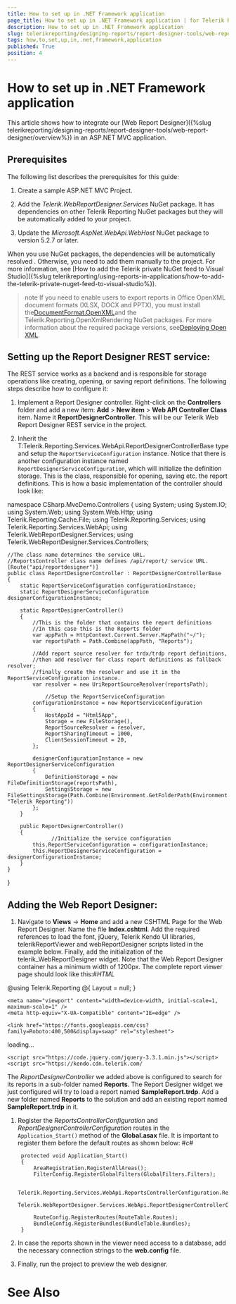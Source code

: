 ```yaml
---
title: How to set up in .NET Framework application
page_title: How to set up in .NET Framework application | for Telerik Reporting Documentation
description: How to set up in .NET Framework application
slug: telerikreporting/designing-reports/report-designer-tools/web-report-designer/how-to-set-up-in-.net-framework-application
tags: how,to,set,up,in,.net,framework,application
published: True
position: 4
---
```


# How to set up in .NET Framework application



This article shows how to integrate our [Web Report Designer]({%slug telerikreporting/designing-reports/report-designer-tools/web-report-designer/overview%})
        in an ASP.NET MVC application.
      

## Prerequisites

The following list describes the prerequisites for this guide:

1. Create a sample ASP.NET MVC Project.
            

1. Add the *Telerik.WebReportDesigner.Services* NuGet package. It has dependencies on other Telerik Reporting 
              NuGet packages but they will be automatically added to your project.
            

1. Update the *Microsoft.AspNet.WebApi.WebHost* NuGet package to version 5.2.7 or later.
          

When you use NuGet packages, the dependencies will be automatically resolved . Otherwise, you need to add them manually to the project.
          For more information, see [How to add the Telerik private NuGet feed to Visual Studio]({%slug telerikreporting/using-reports-in-applications/how-to-add-the-telerik-private-nuget-feed-to-visual-studio%}).
        

>note If you need to enable users to export reports in Office OpenXML document formats (XLSX, DOCX and PPTX), you must install the[DocumentFormat.OpenXML](https://www.nuget.org/packages/DocumentFormat.OpenXml/)and the Telerik.Reporting.OpenXmlRendering NuGet packages. For more information about the required package versions,
            see[Deploying Open XML](25b584e0-8dd7-4cfd-8878-ffe5e0a95ad4#deploying_open_xml_sdk_for_ms_office).
>


## Setting up the Report Designer REST service:

The REST service works as a backend and is responsible for storage operations like creating, opening, or saving report definitions. 
          The following steps describe how to configure it:
        

1. Implement a Report Designer controller. Right-click on the __Controllers__
              folder and add a new item: __Add__ > __New item__ > __Web API Controller Class__ item.
              Name it __ReportDesignerController__. This will be our Telerik Web Report Designer REST service in the
              project.
            

1. Inherit the T:Telerik.Reporting.Services.WebApi.ReportDesignerControllerBase type
              and setup the `ReportServiceConfiguration` instance. Notice that there is another configuration
              instance named `ReportDesignerServiceConfiguration`, which will initialize the definition storage.
              This is the class, responsible for opening, saving etc. the report definitions. This is how a basic
              implementation of the controller should look like:
            

	
namespace CSharp.MvcDemo.Controllers
{
    using System;
    using System.IO;
    using System.Web;
    using System.Web.Http;
    using Telerik.Reporting.Cache.File;
    using Telerik.Reporting.Services;
    using Telerik.Reporting.Services.WebApi;
    using Telerik.WebReportDesigner.Services;
    using Telerik.WebReportDesigner.Services.Controllers;

    //The class name determines the service URL. 
    //ReportsController class name defines /api/report/ service URL.
    [Route("api/reportdesigner")]
    public class ReportDesignerController : ReportDesignerControllerBase
    {
        static ReportServiceConfiguration configurationInstance;
        static ReportDesignerServiceConfiguration designerConfigurationInstance;

        static ReportDesignerController()
        {
            //This is the folder that contains the report definitions
            //In this case this is the Reports folder
            var appPath = HttpContext.Current.Server.MapPath("~/");
            var reportsPath = Path.Combine(appPath, "Reports");

            //Add report source resolver for trdx/trdp report definitions, 
            //then add resolver for class report definitions as fallback resolver; 
            //finally create the resolver and use it in the ReportServiceConfiguration instance.
            var resolver = new UriReportSourceResolver(reportsPath);

		      	//Setup the ReportServiceConfiguration
            configurationInstance = new ReportServiceConfiguration
            {
                HostAppId = "Html5App",
                Storage = new FileStorage(),
                ReportSourceResolver = resolver,
                ReportSharingTimeout = 1000,
                ClientSessionTimeout = 20,
            };

            designerConfigurationInstance = new ReportDesignerServiceConfiguration
            {
                DefinitionStorage = new FileDefinitionStorage(reportsPath),
                SettingsStorage = new FileSettingsStorage(Path.Combine(Environment.GetFolderPath(Environment.SpecialFolder.ApplicationData), "Telerik Reporting"))
            };
        }

        public ReportDesignerController()
        {
			      //Initialize the service configuration
            this.ReportServiceConfiguration = configurationInstance;
            this.ReportDesignerServiceConfiguration = designerConfigurationInstance;
        }
    }
}
              		        



## Adding the Web Report Designer:

1. Navigate to __Views__ -> __Home__ and add a new CSHTML Page for the Web Report Designer. Name the file __Index.cshtml__.
              Add the required references to load the font, jQuery, Telerik Kendo UI libraries,
              telerikReportViewer and webReportDesigner scripts listed in the example below. Finally,
              add the initialization of the telerik_WebReportDesigner widget. Note that the Web Report Designer container has a minimum width of 1200px.
            The complete report viewer page should look like this:#_HTML_

	
@using Telerik.Reporting
@{
    Layout = null;
}
<!DOCTYPE html>
<html xmlns="http://www.w3.org/1999/xhtml">
<head>
    <title>Telerik Web Report Designer Demo</title>

    <meta name="viewport" content="width=device-width, initial-scale=1, maximum-scale=1" />
    <meta http-equiv="X-UA-Compatible" content="IE=edge" />

    <link href="https://fonts.googleapis.com/css?family=Roboto:400,500&display=swap" rel="stylesheet">
</head>
<body>
    <div id="webReportDesigner">
        loading...
    </div>

    <script src="https://code.jquery.com/jquery-3.3.1.min.js"></script>
    <script src="https://kendo.cdn.telerik.com/

The *ReportDesignerController* we added above is configured to search for its reports in a sub-folder 
              named __Reports__.
              The Report Designer widget we just configured will try to load a report named __SampleReport.trdp__.
              Add a new folder named __Reports__ to the solution and add an existing report named __SampleReport.trdp__ in it.
            

1. Register the *ReportsControllerConfiguration* and *ReportDesignerControllerConfiguration* routes in 
              the `Application_Start()` method of the __Global.asax__ file.
              It is important to register them before the default routes as shown below:
            #_c#_

	
        protected void Application_Start()
        {
            AreaRegistration.RegisterAllAreas();
            FilterConfig.RegisterGlobalFilters(GlobalFilters.Filters);

            Telerik.Reporting.Services.WebApi.ReportsControllerConfiguration.RegisterRoutes(System.Web.Http.GlobalConfiguration.Configuration);
            Telerik.WebReportDesigner.Services.WebApi.ReportDesignerControllerConfiguration.RegisterRoutes(System.Web.Http.GlobalConfiguration.Configuration);

            RouteConfig.RegisterRoutes(RouteTable.Routes);
            BundleConfig.RegisterBundles(BundleTable.Bundles);
        }
      



1. In case the reports shown in the viewer need access to a database, add the necessary connection strings to the __web.config__ file.
            

1. Finally, run the project to preview the web designer.
            

# See Also
